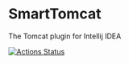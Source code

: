 # SmartTomcat
The Tomcat plugin for Intellij IDEA

[![Actions Status](https://github.com/zengkid/SmartTomcat/workflows/Java%20CI/badge.svg)](https://github.com/zengkid/SmartTomcat/actions)
